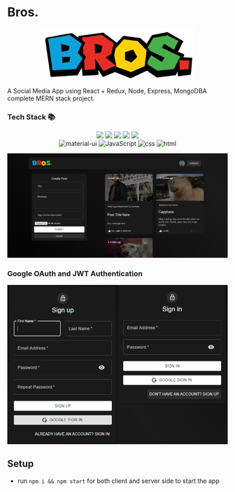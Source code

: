 # Bros.

<p align="center">
    <img src="image/README/1632354652307.png" width="350" />
    <br>
 </p>


A Social Media App using React + Redux, Node, Express, MongoDBA complete MERN stack project.

### Tech Stack 📚

<p align="center">
     <img atl="MongoDB" src="https://img.shields.io/badge/-Mongodb-green?logo=mongodb&style=for-the-badge&logoColor=white">
     <img atl="ExpressJS" src="https://img.shields.io/badge/express.js-%23404d59.svg?style=for-the-badge&logo=express&logoColor=%2361DAFB">
     <img atl="React" src="https://img.shields.io/badge/-react-black?logo=react&style=for-the-badge">
     <img atl="NodeJS" src="https://img.shields.io/badge/node.js-%2343853D.svg?style=for-the-badge&logo=node-dot-js&logoColor=white">
<img atl="Redux" src="https://img.shields.io/badge/redux-%23593d88.svg?style=for-the-badge&logo=redux&logoColor=white">
     <br />
     <img alt="material-ui" src="https://img.shields.io/badge/Material--UI-0081CB?style=for-the-badge&logo=material-ui&logoColor=white">
     <img alt="JavaScript" src="https://img.shields.io/badge/-javascript-yellow?logo=javascript&logoColor=white&style=for-the-badge">
     <img alt="css" src="https://img.shields.io/badge/-css3-blue?logo=css3&style=for-the-badge">
     <img alt="html" src="https://img.shields.io/badge/-html5-red?logo=html5&logoColor=white&style=for-the-badge">
</p>

![](image/README/1632011301176.png)

### Google OAuth and JWT Authentication

![](image/README/1632012117514.png)

## Setup

- run ```npm i && npm start``` for both client and server side to start the app
